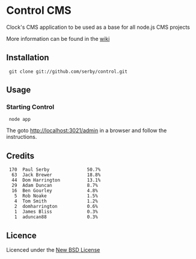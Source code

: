 # Control CMS

Clock's CMS application to be used as a base for all node.js CMS projects

More information can be found in the [wiki](https://github.com/serby/control/wiki/_pages)

## Installation

     git clone git://github.com/serby/control.git

## Usage

### Starting Control

     node app

The goto [http://localhost:3021/admin](http://localhost:3021/admin) in a browser and follow the instructions.

## Credits

     170  Paul Serby              50.7%
      63  Jack Brewer             18.8%
      44  Dom Harrington          13.1%
      29  Adam Duncan             8.7%
      16  Ben Gourley             4.8%
       5  Rob Noake               1.5%
       4  Tom Smith               1.2%
       2  domharrington           0.6%
       1  James Bliss             0.3%
       1  aduncan88               0.3%

## Licence
Licenced under the [New BSD License](http://opensource.org/licenses/bsd-license.php)